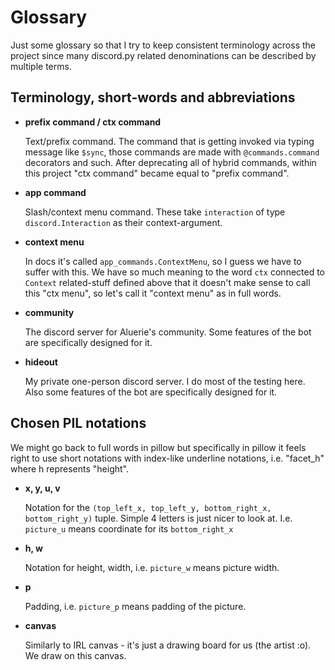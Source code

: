 # Glossary

Just some glossary so that I try to keep consistent terminology across the project since many discord.py related denominations can be described by multiple terms.

## Terminology, short-words and abbreviations

* **prefix command / ctx command**

    Text/prefix command. The command that is getting invoked via typing message like `$sync`, those commands are made with `@commands.command` decorators and such. After deprecating all of hybrid commands, within this project "ctx command" became equal to "prefix command".

* **app command**

    Slash/context menu command. These take `interaction` of type `discord.Interaction` as their context-argument.

* **context menu**

    In docs it's called `app_commands.ContextMenu`, so I guess we have to suffer with this. We have so much meaning to the word `ctx` connected to `Context` related-stuff defined above that it doesn't make sense to call this "ctx menu", so let's call it "context menu" as in full words.

* **community**

    The discord server for Aluerie's community. Some features of the bot are specifically designed for it.

* **hideout**

    My private one-person discord server. I do most of the testing here. Also some features of the bot are specifically designed for it.

## Chosen PIL notations

We might go back to full words in pillow but specifically in pillow it feels right to use short notations with index-like underline notations, i.e. "facet_h" where h represents "height".

* **x, y, u, v**

    Notation for the `(top_left_x, top_left_y, bottom_right_x, bottom_right_y)` tuple. Simple 4 letters is just nicer to look at. I.e. `picture_u` means coordinate for its `bottom_right_x`

* **h, w**

    Notation for height, width, i.e. `picture_w` means picture width.

* **p**

    Padding, i.e. `picture_p` means padding of the picture.

* **canvas**

    Similarly to IRL canvas - it's just a drawing board for us (the artist :o). We draw on this canvas.
